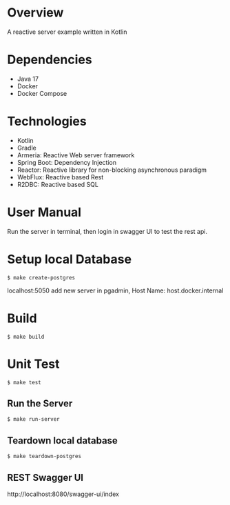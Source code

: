 # Overview
A reactive server example written in Kotlin

# Dependencies
- Java 17
- Docker
- Docker Compose

# Technologies
- Kotlin
- Gradle
- Armeria: Reactive Web server framework
- Spring Boot: Dependency Injection
- Reactor: Reactive library for non-blocking asynchronous paradigm
- WebFlux: Reactive based Rest
- R2DBC: Reactive based SQL

# User Manual
Run the server in terminal, then login in swagger UI to test the rest api.

# Setup local Database
```shell
$ make create-postgres
```
localhost:5050
add new server in pgadmin, Host Name: host.docker.internal

# Build
```shell
$ make build
```

# Unit Test
```shell
$ make test
```

## Run the Server
```shell
$ make run-server
```

## Teardown local database
```shell
$ make teardown-postgres
```

## REST Swagger UI 
http://localhost:8080/swagger-ui/index 